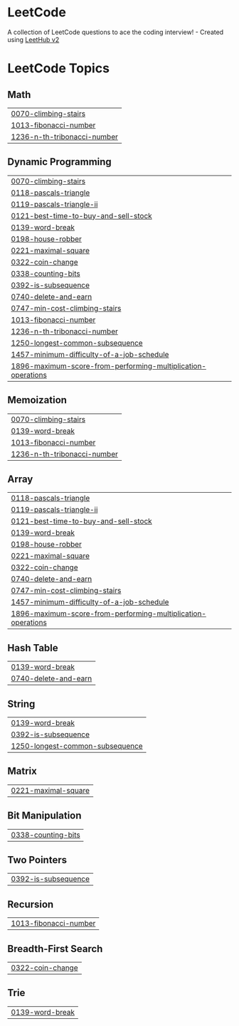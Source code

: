 # LeetCode
A collection of LeetCode questions to ace the coding interview! - Created using [LeetHub v2](https://github.com/arunbhardwaj/LeetHub-2.0)

<!---LeetCode Topics Start-->
# LeetCode Topics
## Math
|  |
| ------- |
| [0070-climbing-stairs](https://github.com/jypang0/LeetCode/tree/master/0070-climbing-stairs) |
| [1013-fibonacci-number](https://github.com/jypang0/LeetCode/tree/master/1013-fibonacci-number) |
| [1236-n-th-tribonacci-number](https://github.com/jypang0/LeetCode/tree/master/1236-n-th-tribonacci-number) |
## Dynamic Programming
|  |
| ------- |
| [0070-climbing-stairs](https://github.com/jypang0/LeetCode/tree/master/0070-climbing-stairs) |
| [0118-pascals-triangle](https://github.com/jypang0/LeetCode/tree/master/0118-pascals-triangle) |
| [0119-pascals-triangle-ii](https://github.com/jypang0/LeetCode/tree/master/0119-pascals-triangle-ii) |
| [0121-best-time-to-buy-and-sell-stock](https://github.com/jypang0/LeetCode/tree/master/0121-best-time-to-buy-and-sell-stock) |
| [0139-word-break](https://github.com/jypang0/LeetCode/tree/master/0139-word-break) |
| [0198-house-robber](https://github.com/jypang0/LeetCode/tree/master/0198-house-robber) |
| [0221-maximal-square](https://github.com/jypang0/LeetCode/tree/master/0221-maximal-square) |
| [0322-coin-change](https://github.com/jypang0/LeetCode/tree/master/0322-coin-change) |
| [0338-counting-bits](https://github.com/jypang0/LeetCode/tree/master/0338-counting-bits) |
| [0392-is-subsequence](https://github.com/jypang0/LeetCode/tree/master/0392-is-subsequence) |
| [0740-delete-and-earn](https://github.com/jypang0/LeetCode/tree/master/0740-delete-and-earn) |
| [0747-min-cost-climbing-stairs](https://github.com/jypang0/LeetCode/tree/master/0747-min-cost-climbing-stairs) |
| [1013-fibonacci-number](https://github.com/jypang0/LeetCode/tree/master/1013-fibonacci-number) |
| [1236-n-th-tribonacci-number](https://github.com/jypang0/LeetCode/tree/master/1236-n-th-tribonacci-number) |
| [1250-longest-common-subsequence](https://github.com/jypang0/LeetCode/tree/master/1250-longest-common-subsequence) |
| [1457-minimum-difficulty-of-a-job-schedule](https://github.com/jypang0/LeetCode/tree/master/1457-minimum-difficulty-of-a-job-schedule) |
| [1896-maximum-score-from-performing-multiplication-operations](https://github.com/jypang0/LeetCode/tree/master/1896-maximum-score-from-performing-multiplication-operations) |
## Memoization
|  |
| ------- |
| [0070-climbing-stairs](https://github.com/jypang0/LeetCode/tree/master/0070-climbing-stairs) |
| [0139-word-break](https://github.com/jypang0/LeetCode/tree/master/0139-word-break) |
| [1013-fibonacci-number](https://github.com/jypang0/LeetCode/tree/master/1013-fibonacci-number) |
| [1236-n-th-tribonacci-number](https://github.com/jypang0/LeetCode/tree/master/1236-n-th-tribonacci-number) |
## Array
|  |
| ------- |
| [0118-pascals-triangle](https://github.com/jypang0/LeetCode/tree/master/0118-pascals-triangle) |
| [0119-pascals-triangle-ii](https://github.com/jypang0/LeetCode/tree/master/0119-pascals-triangle-ii) |
| [0121-best-time-to-buy-and-sell-stock](https://github.com/jypang0/LeetCode/tree/master/0121-best-time-to-buy-and-sell-stock) |
| [0139-word-break](https://github.com/jypang0/LeetCode/tree/master/0139-word-break) |
| [0198-house-robber](https://github.com/jypang0/LeetCode/tree/master/0198-house-robber) |
| [0221-maximal-square](https://github.com/jypang0/LeetCode/tree/master/0221-maximal-square) |
| [0322-coin-change](https://github.com/jypang0/LeetCode/tree/master/0322-coin-change) |
| [0740-delete-and-earn](https://github.com/jypang0/LeetCode/tree/master/0740-delete-and-earn) |
| [0747-min-cost-climbing-stairs](https://github.com/jypang0/LeetCode/tree/master/0747-min-cost-climbing-stairs) |
| [1457-minimum-difficulty-of-a-job-schedule](https://github.com/jypang0/LeetCode/tree/master/1457-minimum-difficulty-of-a-job-schedule) |
| [1896-maximum-score-from-performing-multiplication-operations](https://github.com/jypang0/LeetCode/tree/master/1896-maximum-score-from-performing-multiplication-operations) |
## Hash Table
|  |
| ------- |
| [0139-word-break](https://github.com/jypang0/LeetCode/tree/master/0139-word-break) |
| [0740-delete-and-earn](https://github.com/jypang0/LeetCode/tree/master/0740-delete-and-earn) |
## String
|  |
| ------- |
| [0139-word-break](https://github.com/jypang0/LeetCode/tree/master/0139-word-break) |
| [0392-is-subsequence](https://github.com/jypang0/LeetCode/tree/master/0392-is-subsequence) |
| [1250-longest-common-subsequence](https://github.com/jypang0/LeetCode/tree/master/1250-longest-common-subsequence) |
## Matrix
|  |
| ------- |
| [0221-maximal-square](https://github.com/jypang0/LeetCode/tree/master/0221-maximal-square) |
## Bit Manipulation
|  |
| ------- |
| [0338-counting-bits](https://github.com/jypang0/LeetCode/tree/master/0338-counting-bits) |
## Two Pointers
|  |
| ------- |
| [0392-is-subsequence](https://github.com/jypang0/LeetCode/tree/master/0392-is-subsequence) |
## Recursion
|  |
| ------- |
| [1013-fibonacci-number](https://github.com/jypang0/LeetCode/tree/master/1013-fibonacci-number) |
## Breadth-First Search
|  |
| ------- |
| [0322-coin-change](https://github.com/jypang0/LeetCode/tree/master/0322-coin-change) |
## Trie
|  |
| ------- |
| [0139-word-break](https://github.com/jypang0/LeetCode/tree/master/0139-word-break) |
<!---LeetCode Topics End-->